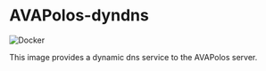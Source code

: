 # AVAPolos-dyndns

![Docker](https://github.com/razuos/AVAPolos-dyndns/workflows/Docker/badge.svg)

This image provides a dynamic dns service to the AVAPolos server.
